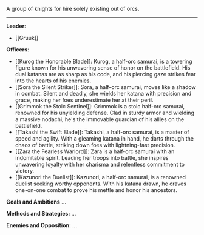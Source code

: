 A group of knights for hire solely existing out of orcs. 

---

**Leader**:
- [[Gruuk]]

**Officers**:
- [[Kurog the Honorable Blade]]: Kurog, a half-orc samurai, is a towering figure known for his unwavering sense of honor on the battlefield. His dual katanas are as sharp as his code, and his piercing gaze strikes fear into the hearts of his enemies.
- [[Sora the Silent Striker]]: Sora, a half-orc samurai, moves like a shadow in combat. Silent and deadly, she wields her katana with precision and grace, making her foes underestimate her at their peril.
- [[Grimmok the Stoic Sentinel]]: Grimmok is a stoic half-orc samurai, renowned for his unyielding defense. Clad in sturdy armor and wielding a massive nodachi, he's the immovable guardian of his allies on the battlefield.
- [[Takashi the Swift Blade]]: Takashi, a half-orc samurai, is a master of speed and agility. With a gleaming katana in hand, he darts through the chaos of battle, striking down foes with lightning-fast precision.
- [[Zara the Fearless Warlord]]: Zara is a half-orc samurai with an indomitable spirit. Leading her troops into battle, she inspires unwavering loyalty with her charisma and relentless commitment to victory.
- [[Kazunori the Duelist]]: Kazunori, a half-orc samurai, is a renowned duelist seeking worthy opponents. With his katana drawn, he craves one-on-one combat to prove his mettle and honor his ancestors.

**Goals and Ambitions**
...

**Methods and Strategies:** 
...

**Enemies and Opposition:** 
...